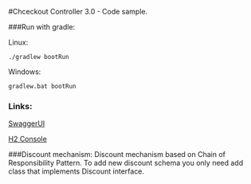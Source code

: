 #Chceckout Controller 3.0 - Code sample.

###Run with gradle:

Linux: 
```
./gradlew bootRun
```

Windows: 
```
gradlew.bat bootRun
```

### Links:
[SwaggerUI](http://localhost:8080/swagger-ui.html) 

[H2 Console](http://localhost:8080/h2-console)

###Discount mechanism:
Discount mechanism based on Chain of Responsibility Pattern. To add new discount schema 
you only need add class that implements Discount interface. 


